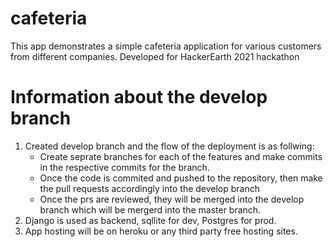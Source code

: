 # cafeteria

This app demonstrates a simple cafeteria application for various customers from different companies.
Developed for HackerEarth 2021 hackathon




# Information about the develop branch
1. Created develop branch and the flow of the deployment is as follwing:
   * Create seprate branches for each of the features and make commits in the respective commits for the branch.
   * Once the code is commited and pushed to the repository, then make the pull requests accordingly into the develop branch
   * Once the prs are reviewed, they will be merged into the develop branch which will be mergerd into the master branch.
2. Django is used as backend, sqllite for dev, Postgres for prod.
3. App hosting will be on heroku or any third party free hosting sites. 
